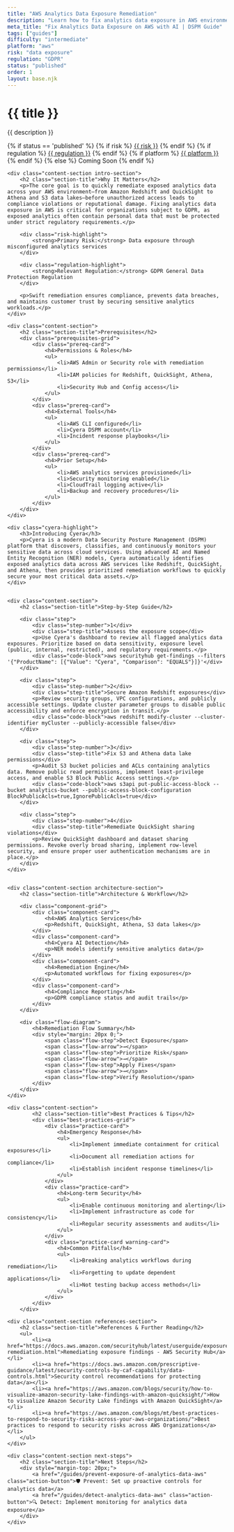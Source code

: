 ```yaml
---
title: "AWS Analytics Data Exposure Remediation"
description: "Learn how to fix analytics data exposure in AWS environments. Follow step-by-step guidance for GDPR compliance and data protection."
meta_title: "Fix Analytics Data Exposure on AWS with AI | DSPM Guide"
tags: ["guides"]
difficulty: "intermediate"
platform: "aws"
risk: "data exposure"
regulation: "GDPR"
status: "published"
order: 1
layout: base.njk
---
```


<div class="container">
    <div class="header">
        <h1>{{ title }}</h1>
        <p>{{ description }}</p>
        <div class="guide-tags-container">
			<div class="guide-tags-wrapper">
		    {% if status == 'published' %}
		        {% if risk %}
		        <a href="/risk/{{ risk | downcase | replace: ' ', '-' }}/" class="guide-tag risk">{{ risk }}</a>
		        {% endif %}
		        {% if regulation %}
		        <a href="/regulation/{{ regulation | downcase | replace: ' ', '-' }}/" class="guide-tag regulation">{{ regulation }}</a>
		        {% endif %}
		        {% if platform %}
		        <a href="/platforms/{{ platform | downcase | replace: ' ', '-' }}/" class="guide-tag platform">{{ platform }}</a>
		        {% endif %}
		    {% else %}
		        <span class="guide-tag coming-soon">Coming Soon</span>
		    {% endif %}
		</div>
		</div>
    </div>

    <div class="content-section intro-section">
        <h2 class="section-title">Why It Matters</h2>
        <p>The core goal is to quickly remediate exposed analytics data across your AWS environment—from Amazon Redshift and QuickSight to Athena and S3 data lakes—before unauthorized access leads to compliance violations or reputational damage. Fixing analytics data exposure in AWS is critical for organizations subject to GDPR, as exposed analytics often contain personal data that must be protected under strict regulatory requirements.</p>
        
        <div class="risk-highlight">
            <strong>Primary Risk:</strong> Data exposure through misconfigured analytics services
        </div>
        
        <div class="regulation-highlight">
            <strong>Relevant Regulation:</strong> GDPR General Data Protection Regulation
        </div>
        
        <p>Swift remediation ensures compliance, prevents data breaches, and maintains customer trust by securing sensitive analytics workloads.</p>
    </div>

    <div class="content-section">
        <h2 class="section-title">Prerequisites</h2>
        <div class="prerequisites-grid">
            <div class="prereq-card">
                <h4>Permissions & Roles</h4>
                <ul>
                    <li>AWS Admin or Security role with remediation permissions</li>
                    <li>IAM policies for Redshift, QuickSight, Athena, S3</li>
                    <li>Security Hub and Config access</li>
                </ul>
            </div>
            <div class="prereq-card">
                <h4>External Tools</h4>
                <ul>
                    <li>AWS CLI configured</li>
                    <li>Cyera DSPM account</li>
                    <li>Incident response playbooks</li>
                </ul>
            </div>
            <div class="prereq-card">
                <h4>Prior Setup</h4>
                <ul>
                    <li>AWS analytics services provisioned</li>
                    <li>Security monitoring enabled</li>
                    <li>CloudTrail logging active</li>
                    <li>Backup and recovery procedures</li>
                </ul>
            </div>
        </div>
    </div>
	
    <div class="cyera-highlight">
        <h3>Introducing Cyera</h3>
        <p>Cyera is a modern Data Security Posture Management (DSPM) platform that discovers, classifies, and continuously monitors your sensitive data across cloud services. Using advanced AI and Named Entity Recognition (NER) models, Cyera automatically identifies exposed analytics data across AWS services like Redshift, QuickSight, and Athena, then provides prioritized remediation workflows to quickly secure your most critical data assets.</p>
    </div>
	

    <div class="content-section">
        <h2 class="section-title">Step-by-Step Guide</h2>
        
        <div class="step">
            <div class="step-number">1</div>
            <div class="step-title">Assess the exposure scope</div>
            <p>Use Cyera's dashboard to review all flagged analytics data exposures. Prioritize based on data sensitivity, exposure level (public, internal, restricted), and regulatory requirements.</p>
            <div class="code-block">aws securityhub get-findings --filters '{"ProductName": [{"Value": "Cyera", "Comparison": "EQUALS"}]}'</div>
        </div>

        <div class="step">
            <div class="step-number">2</div>
            <div class="step-title">Secure Amazon Redshift exposures</div>
            <p>Review security groups, VPC configurations, and publicly accessible settings. Update cluster parameter groups to disable public accessibility and enforce encryption in transit.</p>
            <div class="code-block">aws redshift modify-cluster --cluster-identifier myCluster --publicly-accessible false</div>
        </div>

        <div class="step">
            <div class="step-number">3</div>
            <div class="step-title">Fix S3 and Athena data lake permissions</div>
            <p>Audit S3 bucket policies and ACLs containing analytics data. Remove public read permissions, implement least-privilege access, and enable S3 Block Public Access settings.</p>
            <div class="code-block">aws s3api put-public-access-block --bucket analytics-bucket --public-access-block-configuration BlockPublicAcls=true,IgnorePublicAcls=true</div>
        </div>

        <div class="step">
            <div class="step-number">4</div>
            <div class="step-title">Remediate QuickSight sharing violations</div>
            <p>Review QuickSight dashboard and dataset sharing permissions. Revoke overly broad sharing, implement row-level security, and ensure proper user authentication mechanisms are in place.</p>
        </div>
    </div>


    <div class="content-section architecture-section">
        <h2 class="section-title">Architecture & Workflow</h2>
        
        <div class="component-grid">
            <div class="component-card">
                <h4>AWS Analytics Services</h4>
                <p>Redshift, QuickSight, Athena, S3 data lakes</p>
            </div>
            <div class="component-card">
                <h4>Cyera AI Detection</h4>
                <p>NER models identify sensitive analytics data</p>
            </div>
            <div class="component-card">
                <h4>Remediation Engine</h4>
                <p>Automated workflows for fixing exposures</p>
            </div>
            <div class="component-card">
                <h4>Compliance Reporting</h4>
                <p>GDPR compliance status and audit trails</p>
            </div>
        </div>

        <div class="flow-diagram">
            <h4>Remediation Flow Summary</h4>
            <div style="margin: 20px 0;">
                <span class="flow-step">Detect Exposure</span>
                <span class="flow-arrow">→</span>
                <span class="flow-step">Prioritize Risk</span>
                <span class="flow-arrow">→</span>
                <span class="flow-step">Apply Fixes</span>
                <span class="flow-arrow">→</span>
                <span class="flow-step">Verify Resolution</span>
            </div>
        </div>
    </div>

	<div class="content-section">
	        <h2 class="section-title">Best Practices & Tips</h2>
	        <div class="best-practices-grid">
	            <div class="practice-card">
	                <h4>Emergency Response</h4>
	                <ul>
	                    <li>Implement immediate containment for critical exposures</li>
	                    <li>Document all remediation actions for compliance</li>
	                    <li>Establish incident response timelines</li>
	                </ul>
	            </div>
	            <div class="practice-card">
	                <h4>Long-term Security</h4>
	                <ul>
	                    <li>Enable continuous monitoring and alerting</li>
	                    <li>Implement infrastructure as code for consistency</li>
	                    <li>Regular security assessments and audits</li>
	                </ul>
	            </div>
	            <div class="practice-card warning-card">
	                <h4>Common Pitfalls</h4>
	                <ul>
	                    <li>Breaking analytics workflows during remediation</li>
	                    <li>Forgetting to update dependent applications</li>
	                    <li>Not testing backup access methods</li>
	                </ul>
	            </div>
	        </div>
	    </div>

    <div class="content-section references-section">
        <h2 class="section-title">References & Further Reading</h2>
        <ul>
            <li><a href="https://docs.aws.amazon.com/securityhub/latest/userguide/exposures-remediation.html">Remediating exposure findings - AWS Security Hub</a></li>
            <li><a href="https://docs.aws.amazon.com/prescriptive-guidance/latest/security-controls-by-caf-capability/data-controls.html">Security control recommendations for protecting data</a></li>
            <li><a href="https://aws.amazon.com/blogs/security/how-to-visualize-amazon-security-lake-findings-with-amazon-quicksight/">How to visualize Amazon Security Lake findings with Amazon QuickSight</a></li>
            <li><a href="https://aws.amazon.com/blogs/mt/best-practices-to-respond-to-security-risks-across-your-aws-organizations/">Best practices to respond to security risks across AWS Organizations</a></li>
        </ul>
    </div>

    <div class="content-section next-steps">
        <h2 class="section-title">Next Steps</h2>
        <div style="margin-top: 20px;">
            <a href="/guides/prevent-exposure-of-analytics-data-aws" class="action-button">🛡️ Prevent: Set up proactive controls for analytics data</a>
            <a href="/guides/detect-analytics-data-aws" class="action-button">🔍 Detect: Implement monitoring for analytics data exposure</a>
        </div>
    </div>
</div>
